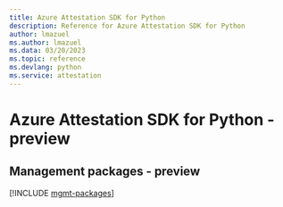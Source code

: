 ```yaml
---
title: Azure Attestation SDK for Python
description: Reference for Azure Attestation SDK for Python
author: lmazuel
ms.author: lmazuel
ms.data: 03/20/2023
ms.topic: reference
ms.devlang: python
ms.service: attestation
---
```

# Azure Attestation SDK for Python - preview

## Management packages - preview
[!INCLUDE [mgmt-packages](attestation-mgmt-index.md)]